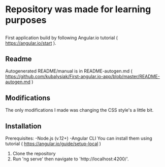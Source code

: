 # Repository was made for learning purposes

## 
First application build by following Angular.io tutorial ( https://angular.io/start ). 

## Readme
Autogenerated README/manual is in README-autogen.md ( https://github.com/kubalysiak/First-angular.io-app/blob/master/README-autogen.md )

## Modifications
The only modifications I made was changing the CSS style's a little bit.

## Installation 
Prerequisites:
-Node.js (v.12+)
-Angular CLI
You can install them using tutorial ( https://angular.io/guide/setup-local ) 

1. Clone the repository
2. Run 'ng serve' then navigate to 'http://localhost:4200/'. 
